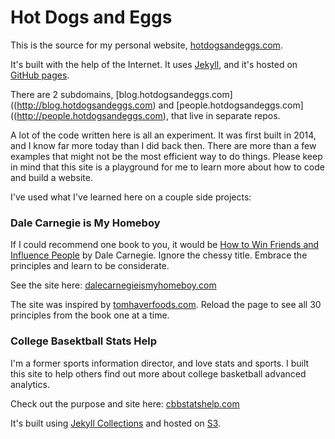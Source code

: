 Hot Dogs and Eggs
========================

This is the source for my personal website, [hotdogsandeggs.com](http://hotdogsandeggs.com). 

It's built with the help of the Internet. It uses [Jekyll](http://jekyllrb.com), and it's hosted on [GitHub pages](https://pages.github.com/). 

There are 2 subdomains, [blog.hotdogsandeggs.com]((http://blog.hotdogsandeggs.com) and [people.hotdogsandeggs.com]((http://people.hotdogsandeggs.com), that live in separate repos. 

A lot of the code written here is all an experiment. It was first built in 2014, and I know far more today than I did back then. There are more than a few examples that might not be the most efficient way to do things. Please keep in mind that this site is a playground for me to learn more about how to code and build a website. 

I've used what I've learned here on a couple side projects: 

### Dale Carnegie is My Homeboy

If I could recommend one book to you, it would be [How to Win Friends and Influence People](http://en.wikipedia.org/wiki/How_to_Win_Friends_and_Influence_People) by Dale Carnegie. Ignore the chessy title. Embrace the principles and learn to be considerate.

See the site here: [dalecarnegieismyhomeboy.com](http://dalecarnegieismyhomeboy.com)

The site was inspired by [tomhaverfoods.com](http://tomhaverfoods.com). Reload the page to see all 30 principles from the book one at a time. 


### College Basektball Stats Help

I'm a former sports information director, and love stats and sports. I built this site to help others find out more about college basketball advanced analytics. 

Check out the purpose and site here: [cbbstatshelp.com](http://cbbstatshelp.com)

It's built using [Jekyll Collections](https://jekyllrb.com/docs/collections/) and hosted on [S3](http://docs.aws.amazon.com/AmazonS3/latest/dev/WebsiteHosting.html). 